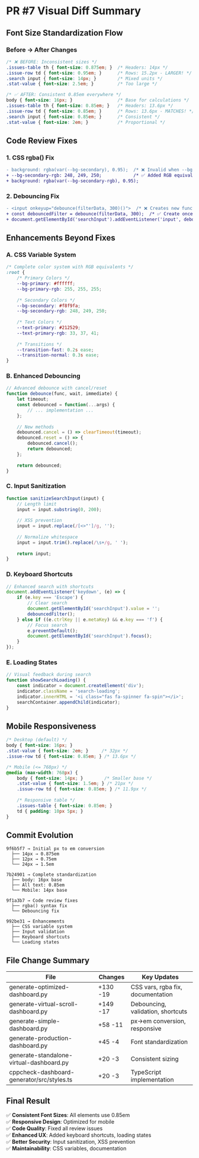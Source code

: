 # PR #7 Visual Diff Summary

## Font Size Standardization Flow

### Before → After Changes

```css
/* ❌ BEFORE: Inconsistent sizes */
.issues-table th { font-size: 0.875em; }  /* Headers: 14px */
.issue-row td { font-size: 0.95em; }      /* Rows: 15.2px - LARGER! */
.search input { font-size: 14px; }        /* Mixed units */
.stat-value { font-size: 2.5em; }         /* Too large */

/* ✅ AFTER: Consistent 0.85em everywhere */
body { font-size: 16px; }                 /* Base for calculations */
.issues-table th { font-size: 0.85em; }   /* Headers: 13.6px */
.issue-row td { font-size: 0.85em; }      /* Rows: 13.6px - MATCHES! */
.search input { font-size: 0.85em; }      /* Consistent */
.stat-value { font-size: 2em; }           /* Proportional */
```

## Code Review Fixes

### 1. CSS rgba() Fix
```diff
- background: rgba(var(--bg-secondary), 0.95);  /* ❌ Invalid when --bg-secondary is #hex */
+ --bg-secondary-rgb: 248, 249, 250;            /* ✅ Added RGB equivalent */
+ background: rgba(var(--bg-secondary-rgb), 0.95);
```

### 2. Debouncing Fix
```diff
- <input onkeyup="debounce(filterData, 300)()">  /* ❌ Creates new function each time */
+ const debouncedFilter = debounce(filterData, 300);  /* ✅ Create once */
+ document.getElementById('searchInput').addEventListener('input', debouncedFilter);
```

## Enhancements Beyond Fixes

### A. CSS Variable System
```css
/* Complete color system with RGB equivalents */
:root {
    /* Primary Colors */
    --bg-primary: #ffffff;
    --bg-primary-rgb: 255, 255, 255;
    
    /* Secondary Colors */
    --bg-secondary: #f8f9fa;
    --bg-secondary-rgb: 248, 249, 250;
    
    /* Text Colors */
    --text-primary: #212529;
    --text-primary-rgb: 33, 37, 41;
    
    /* Transitions */
    --transition-fast: 0.2s ease;
    --transition-normal: 0.3s ease;
}
```

### B. Enhanced Debouncing
```javascript
// Advanced debounce with cancel/reset
function debounce(func, wait, immediate) {
    let timeout;
    const debounced = function(...args) {
        // ... implementation ...
    };
    
    // New methods
    debounced.cancel = () => clearTimeout(timeout);
    debounced.reset = () => {
        debounced.cancel();
        return debounced;
    };
    
    return debounced;
}
```

### C. Input Sanitization
```javascript
function sanitizeSearchInput(input) {
    // Length limit
    input = input.substring(0, 200);
    
    // XSS prevention
    input = input.replace(/[<>"']/g, '');
    
    // Normalize whitespace
    input = input.trim().replace(/\s+/g, ' ');
    
    return input;
}
```

### D. Keyboard Shortcuts
```javascript
// Enhanced search with shortcuts
document.addEventListener('keydown', (e) => {
    if (e.key === 'Escape') {
        // Clear search
        document.getElementById('searchInput').value = '';
        debouncedFilter();
    } else if ((e.ctrlKey || e.metaKey) && e.key === 'f') {
        // Focus search
        e.preventDefault();
        document.getElementById('searchInput').focus();
    }
});
```

### E. Loading States
```javascript
// Visual feedback during search
function showSearchLoading() {
    const indicator = document.createElement('div');
    indicator.className = 'search-loading';
    indicator.innerHTML = '<i class="fas fa-spinner fa-spin"></i>';
    searchContainer.appendChild(indicator);
}
```

## Mobile Responsiveness

```css
/* Desktop (default) */
body { font-size: 16px; }
.stat-value { font-size: 2em; }     /* 32px */
.issue-row td { font-size: 0.85em; } /* 13.6px */

/* Mobile (<= 768px) */
@media (max-width: 768px) {
    body { font-size: 14px; }        /* Smaller base */
    .stat-value { font-size: 1.5em; } /* 21px */
    .issue-row td { font-size: 0.85em; } /* 11.9px */
    
    /* Responsive table */
    .issues-table { font-size: 0.85em; }
    td { padding: 10px 5px; }
}
```

## Commit Evolution

```
9f6b5f7 → Initial px to em conversion
  ├── 14px → 0.875em
  ├── 12px → 0.75em
  └── 24px → 1.5em

7b24901 → Complete standardization
  ├── body: 16px base
  ├── All text: 0.85em
  └── Mobile: 14px base

9f1a3b7 → Code review fixes
  ├── rgba() syntax fix
  └── Debouncing fix

992be31 → Enhancements
  ├── CSS variable system
  ├── Input validation
  ├── Keyboard shortcuts
  └── Loading states
```

## File Change Summary

| File | Changes | Key Updates |
|------|---------|-------------|
| generate-optimized-dashboard.py | +130 -19 | CSS vars, rgba fix, documentation |
| generate-virtual-scroll-dashboard.py | +149 -17 | Debouncing, validation, shortcuts |
| generate-simple-dashboard.py | +58 -11 | px→em conversion, responsive |
| generate-production-dashboard.py | +45 -4 | Font standardization |
| generate-standalone-virtual-dashboard.py | +20 -3 | Consistent sizing |
| cppcheck-dashboard-generator/src/styles.ts | +20 -3 | TypeScript implementation |

## Final Result

✅ **Consistent Font Sizes**: All elements use 0.85em  
✅ **Responsive Design**: Optimized for mobile  
✅ **Code Quality**: Fixed all review issues  
✅ **Enhanced UX**: Added keyboard shortcuts, loading states  
✅ **Better Security**: Input sanitization, XSS prevention  
✅ **Maintainability**: CSS variables, documentation